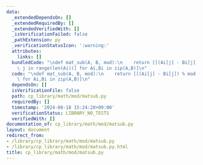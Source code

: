 ```yaml
---
data:
  _extendedDependsOn: []
  _extendedRequiredBy: []
  _extendedVerifiedWith: []
  _isVerificationFailed: false
  _pathExtension: py
  _verificationStatusIcon: ':warning:'
  attributes:
    links: []
  bundledCode: "\ndef mat_sub(A, B, mod):\n    return [[(Ai[j] - Bi[j]) % mod for\
    \ j in range(len(Ai))] for Ai,Bi in zip(A,B)]\n"
  code: "\ndef mat_sub(A, B, mod):\n    return [[(Ai[j] - Bi[j]) % mod for j in range(len(Ai))]\
    \ for Ai,Bi in zip(A,B)]\n"
  dependsOn: []
  isVerificationFile: false
  path: cp_library/math/mod/matsub.py
  requiredBy: []
  timestamp: '2024-08-18 15:24:28+09:00'
  verificationStatus: LIBRARY_NO_TESTS
  verifiedWith: []
documentation_of: cp_library/math/mod/matsub.py
layout: document
redirect_from:
- /library/cp_library/math/mod/matsub.py
- /library/cp_library/math/mod/matsub.py.html
title: cp_library/math/mod/matsub.py
---
```

